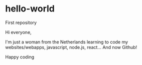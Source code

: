 # hello-world
First repository

Hi everyone,

I'm just a woman from the Netherlands learning to  code my websites/webapps, javascript, node.js, react... And now Github!

Happy coding
